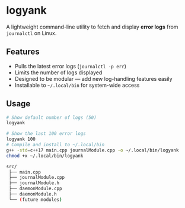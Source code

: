 # logyank

A lightweight command-line utility to fetch and display **error logs** from `journalctl` on Linux.

## Features
- Pulls the latest error logs (`journalctl -p err`)
- Limits the number of logs displayed
- Designed to be modular — add new log-handling features easily
- Installable to `~/.local/bin` for system-wide access

## Usage
```bash
# Show default number of logs (50)
logyank

# Show the last 100 error logs
logyank 100
# Compile and install to ~/.local/bin
g++ -std=c++17 main.cpp journalModule.cpp -o ~/.local/bin/logyank
chmod +x ~/.local/bin/logyank

src/
 ├── main.cpp
 ├── journalModule.cpp
 ├── journalModule.h
 ├── daemonModule.cpp
 ├── daemonModule.h
 └── (future modules)
